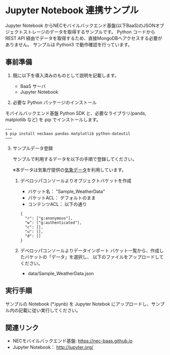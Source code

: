 Jupyter Notebook 連携サンプル
=============================

Jupyter Notebook からNECモバイルバックエンド基盤(以下BaaS)のJSONオブジェクトストレージのデータを取得するサンプルです。
Python コードから REST API 経由でデータを取得するため、直接MongoDBへアクセスする必要がありません。
サンプルは Python3 で動作確認を行っています。

事前準備
--------

1. 既に以下を導入済みのものとして説明を記載します。

    * BaaS サーバ
    * Jupyter Notebook

2. 必要な Python パッケージのインストール

モバイルバックエンド基盤 Python SDK と、必要なライブラリ(pands, matplotlib など)
を pip でインストールします。

    ~~~
    $ pip install necbaas pandas matplotlib python-dateutil
    ~~~

3. サンプルデータ登録

    サンプルで利用するデータを以下の手順で登録してください。
    
    ※本データは気象庁提供の[気象データ](https://www.data.jma.go.jp/obd/stats/etrn/index.php)を利用しています。    
    
    1. デベロッパコンソールよりオブジェクトバケットを作成
       * バケット名： "Sample_WeatherData"
       * バケットACL： デフォルトのまま
       * コンテンツACL： 以下の通り
       ~~~
       {
         "r": ["g:anonymous"],
         "w": ["g:authenticated"],
         "c": [],
         "u": [],
         "d": []
       }
       ~~~

    2. デベロッパコンソールよりデータインポート
        バケット一覧から、作成したバケットの「データ」を選択し、
        以下のファイルをアップロードしてください。
        * data/Sample_WeatherData.json

実行手順
--------

サンプルの Notebook (*.ipynb) を Jupyter Notebok にアップロードし、サンプル内の記載に従い実行してください。


関連リンク
----------

* NECモバイルバックエンド基盤: https://nec-baas.github.io
* Jupyter Notebook： http://jupyter.org/
